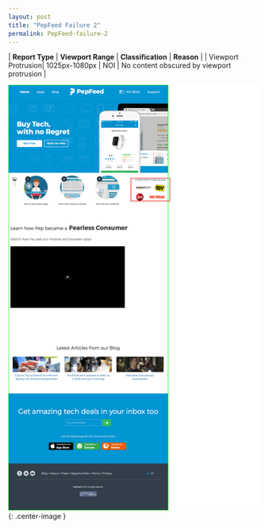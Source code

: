 ```yaml
---
layout: post
title: "PepFeed Failure 2"
permalink: PepFeed-failure-2
---
```

| **Report Type** | **Viewport Range** | **Classification** | **Reason** |
| Viewport Protrusion| 1025px-1080px | NOI | No content obscured by viewport protrusion | 

![Screenshot of the fault](assets/images/PepFeed/fault2/viewportOverflowWidth1052.png){: .center-image }